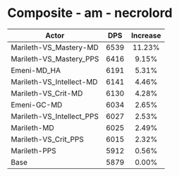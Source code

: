 # Composite - am - necrolord
| Actor | DPS | Increase |
|---|:---:|:---:|
|Marileth-VS_Mastery-MD|6539|11.23%|
|Marileth-VS_Mastery_PPS|6416|9.15%|
|Emeni-MD_HA|6191|5.31%|
|Marileth-VS_Intellect-MD|6141|4.46%|
|Marileth-VS_Crit-MD|6130|4.28%|
|Emeni-GC-MD|6034|2.65%|
|Marileth-VS_Intellect_PPS|6027|2.53%|
|Marileth-MD|6025|2.49%|
|Marileth-VS_Crit_PPS|6015|2.32%|
|Marileth-PPS|5912|0.56%|
|Base|5879|0.00%|
